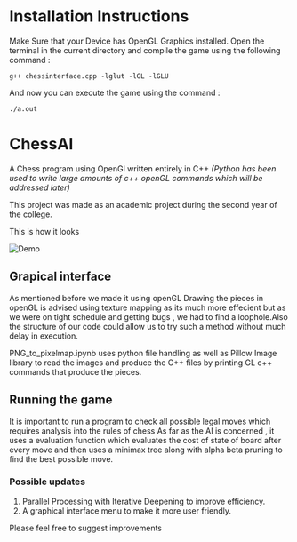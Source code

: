 # Installation Instructions
Make Sure that your Device has OpenGL Graphics installed. Open the terminal in the current directory and compile the game using the following command : 

```g++ chessinterface.cpp -lglut -lGL -lGLU```

And now you can execute the game using the command :  

```./a.out```

# ChessAI
A Chess program using OpenGl written entirely in C++
*(Python has been used to write large amounts of c++ openGL commands which will be addressed later)*

This project was made as an academic project during the second year of the college.

This is how it looks

![Demo](https://media.giphy.com/media/f6IVaSWY3YqcWzZULL/giphy.gif)

## Grapical interface
As mentioned before we made it using openGL 
Drawing the pieces in openGL is advised using texture mapping as its much more effecient but as we were on tight schedule and getting bugs , we had to find a loophole.Also the structure of our code could allow us to try such a method without much delay in execution.

PNG_to_pixelmap.ipynb uses python file handling as well as Pillow Image library to read the images and produce the C++ files by printing GL c++ commands that produce the pieces.

## Running the game
It is important to run a program to check all possible legal moves which requires analysis into the rules of chess
As far as the AI is concerned , it uses a evaluation function which evaluates the cost of state of board after every move and then uses a minimax tree along with alpha beta pruning to find the best possible move.

### Possible updates
1. Parallel Processing with Iterative Deepening to improve efficiency.
2. A graphical interface menu to make it more user friendly.

Please feel free to suggest improvements

